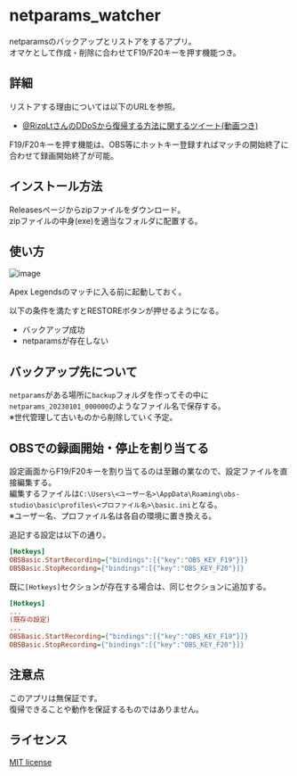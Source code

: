 # netparams_watcher

netparamsのバックアップとリストアをするアプリ。  
オマケとして作成・削除に合わせてF19/F20キーを押す機能つき。

## 詳細

リストアする理由については以下のURLを参照。
- [@RizqLtさんのDDoSから復帰する方法に関するツイート(動画つき)](https://twitter.com/RizqLt/status/1631531414230376454)

F19/F20キーを押す機能は、OBS等にホットキー登録すればマッチの開始終了に合わせて録画開始終了が可能。

## インストール方法

Releasesページからzipファイルをダウンロード。  
zipファイルの中身(exe)を適当なフォルダに配置する。

## 使い方

![image](https://user-images.githubusercontent.com/92087784/223420314-405be022-1f43-4f8c-a6ae-806c9c4e504d.png)


Apex Legendsのマッチに入る前に起動しておく。

以下の条件を満たすとRESTOREボタンが押せるようになる。

- バックアップ成功
- netparamsが存在しない

## バックアップ先について

`netparams`がある場所に`backup`フォルダを作ってその中に`netparams_20230101_000000`のようなファイル名で保存する。  
※世代管理して古いものから削除していく予定。

## OBSでの録画開始・停止を割り当てる

設定画面からF19/F20キーを割り当てるのは至難の業なので、設定ファイルを直接編集する。  
編集するファイルは`C:\Users\<ユーザー名>\AppData\Roaming\obs-studio\basic\profiles\<プロファイル名>\basic.ini`となる。  
※ユーザー名、プロファイル名は各自の環境に置き換える。

追記する設定は以下の通り。

```.ini
[Hotkeys]
OBSBasic.StartRecording={"bindings":[{"key":"OBS_KEY_F19"}]}
OBSBasic.StopRecording={"bindings":[{"key":"OBS_KEY_F20"}]}
```

既に`[Hotkeys]`セクションが存在する場合は、同じセクションに追加する。

```.ini
[Hotkeys]
...
(既存の設定)
...
OBSBasic.StartRecording={"bindings":[{"key":"OBS_KEY_F19"}]}
OBSBasic.StopRecording={"bindings":[{"key":"OBS_KEY_F20"}]}
```

## 注意点

このアプリは無保証です。  
復帰できることや動作を保証するものではありません。


## ライセンス

[MIT license](https://en.wikipedia.org/wiki/MIT_License)
